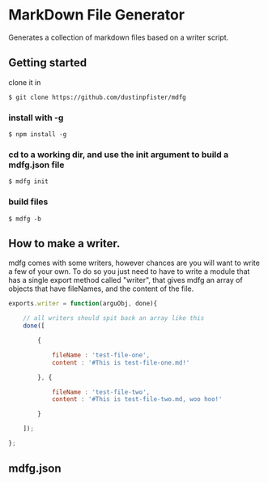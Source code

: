 # MarkDown File Generator

Generates a collection of markdown files based on a writer script.


## Getting started

clone it in

```
$ git clone https://github.com/dustinpfister/mdfg
```

### install with -g

```
$ npm install -g
```

### cd to a working dir, and use the init argument to build a mdfg.json file

```
$ mdfg init
```

### build files

```
$ mdfg -b
```

## How to make a writer.

mdfg comes with some writers, however chances are you will want to write a few of your own. To do so you just need to have to write a module that has a single export method called "writer", that gives mdfg an array of objects that have fileNames, and the content of the file.

```js
exports.writer = function(arguObj, done){

    // all writers should spit back an array like this
    done([

        {

            fileName : 'test-file-one',
            content : '#This is test-file-one.md!'

        }, {

            fileName : 'test-file-two',
            content : '#This is test-file-two.md, woo hoo!'

        }

    ]);

};
```

## mdfg.json
